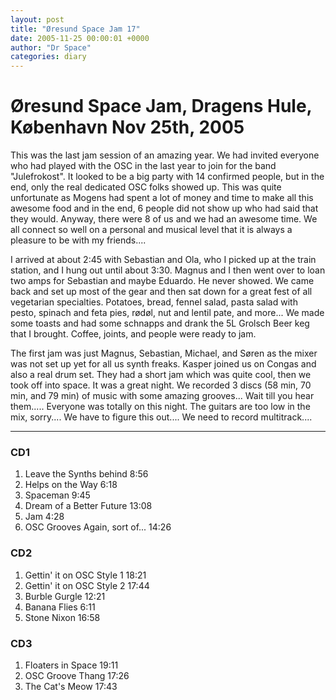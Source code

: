 ```yaml
---
layout: post
title: "Øresund Space Jam 17"
date: 2005-11-25 00:00:01 +0000
author: "Dr Space"
categories: diary
---
```


# Øresund Space Jam, Dragens Hule, København Nov 25th, 2005

This was the last jam session of an amazing year. We had invited everyone who had played with the OSC in the last year to join for the band "Julefrokost". It looked to be a big party with 14 confirmed people, but in the end, only the real dedicated OSC folks showed up. This was quite unfortunate as Mogens had spent a lot of money and time to make all this awesome food and in the end, 6 people did not show up who had said that they would. Anyway, there were 8 of us and we had an awesome time. We all connect so well on a personal and musical level that it is always a pleasure to be with my friends....

I arrived at about 2:45 with Sebastian and Ola, who I picked up at the train station, and I hung out until about 3:30. Magnus and I then went over to loan two amps for Sebastian and maybe Eduardo. He never showed. We came back and set up most of the gear and then sat down for a great fest of all vegetarian specialties. Potatoes, bread, fennel salad, pasta salad with pesto, spinach and feta pies, rødøl, nut and lentil pate, and more... We made some toasts and had some schnapps and drank the 5L Grolsch Beer keg that I brought. Coffee, joints, and people were ready to jam.

The first jam was just Magnus, Sebastian, Michael, and Søren as the mixer was not set up yet for all us synth freaks. Kasper joined us on Congas and also a real drum set. They had a short jam which was quite cool, then we took off into space. It was a great night. We recorded 3 discs (58 min, 70 min, and 79 min) of music with some amazing grooves... Wait till you hear them..... Everyone was totally on this night. The guitars are too low in the mix, sorry.... We have to figure this out.... We need to record multitrack....

---

### CD1
1. Leave the Synths behind 8:56  
2. Helps on the Way 6:18  
3. Spaceman 9:45  
4. Dream of a Better Future 13:08  
5. Jam 4:28  
6. OSC Grooves Again, sort of... 14:26

### CD2
1. Gettin' it on OSC Style 1 18:21  
2. Gettin' it on OSC Style 2 17:44  
3. Burble Gurgle 12:21  
4. Banana Flies 6:11  
5. Stone Nixon 16:58

### CD3
1. Floaters in Space 19:11  
2. OSC Groove Thang 17:26  
3. The Cat's Meow 17:43
